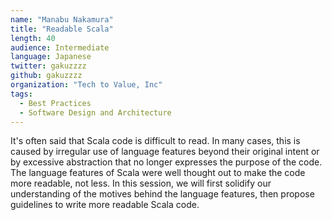 ```yaml
---
name: "Manabu Nakamura"
title: "Readable Scala"
length: 40
audience: Intermediate
language: Japanese
twitter: gakuzzzz
github: gakuzzzz
organization: "Tech to Value, Inc"
tags:
  - Best Practices
  - Software Design and Architecture
---
```

It's often said that Scala code is difficult to read.
In many cases, this is caused by irregular use of language features beyond their original intent or by excessive abstraction that no longer expresses the purpose of the code.
The language features of Scala were well thought out to make the code more readable, not less.
In this session, we will first solidify our understanding of the motives behind the language features, then propose guidelines to write more readable Scala code.
